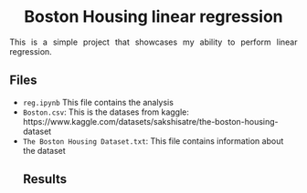 <h1 align="center">Boston Housing linear regression</h1>

<p align="justify">
This is a simple project that showcases my ability to perform linear regression.
</p>



<h2>Files</h2>

<ul>
<li><code>reg.ipynb</code> This file contains the analysis</li>
<li><code>Boston.csv</code>: This is the datases from kaggle: https://www.kaggle.com/datasets/sakshisatre/the-boston-housing-dataset</li>
<li><code>The Boston Housing Dataset.txt</code>: This file contains information about the dataset</li>

<h2>Results</h2>



